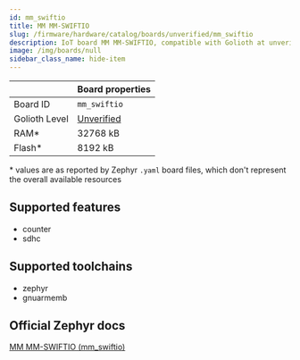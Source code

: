 ```yaml
---
id: mm_swiftio
title: MM MM-SWIFTIO
slug: /firmware/hardware/catalog/boards/unverified/mm_swiftio
description: IoT board MM MM-SWIFTIO, compatible with Golioth at unverified level.
image: /img/boards/null
sidebar_class_name: hide-item
---
```


[//]: # (This is an auto-generated file, do not edit! Changes to it will be lost upon re-generation)



|                | Board properties     |
| -------------  | -------------------- |
| Board ID       | `mm_swiftio` |
| Golioth Level  | [Unverified](/firmware/hardware#unverified-boards) |
| RAM*           | 32768 kB |
| Flash*         | 8192 kB |

\* values are as reported by Zephyr `.yaml` board files, which don't represent the overall available resources



## Supported features

* counter
* sdhc

## Supported toolchains

* zephyr
* gnuarmemb

## Official Zephyr docs

[MM MM-SWIFTIO (mm_swiftio)](https://docs.zephyrproject.org/latest/boards/madmachine/mm_swiftio/doc/index.html)
